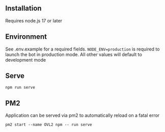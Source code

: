 ## Installation

Requires node.js 17 or later

## Environment

See .env.example for a required fields.
`NODE_ENV=production` is required to launch the bot in production mode. All other values will default to development mode

## Serve

`npm run serve`

## PM2

Application can be served via pm2 to automatically reload on a fatal error

`pm2 start --name OVL2 npm -- run serve`
